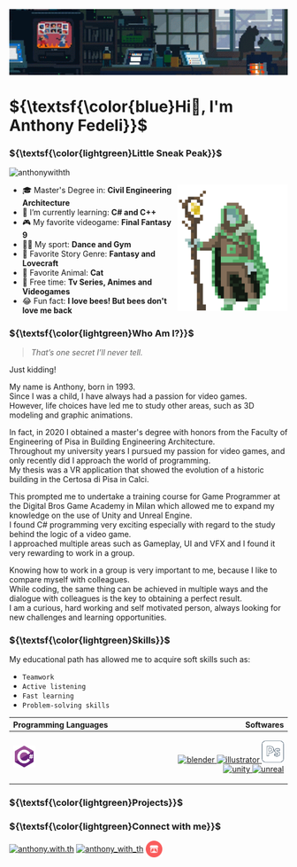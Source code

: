 <img align="center" alt="CodingBackground" width="2000" src="https://raw.githubusercontent.com/AnthonyWithTh/AnthonyWithTh/main/ProfilePageImages/CodingBackground.gif">
<h1>${\textsf{\color{blue}Hi👋, I'm Anthony Fedeli}}$</h1>

<h3>${\textsf{\color{lightgreen}Little Sneak Peak}}$</h3> <p align="left"> <img src="https://komarev.com/ghpvc/?username=anthonywithth&label=Profile%20views&color=0e75b6&style=flat" alt="anthonywithth" /> </p>
<img align="right" alt="Magic" width="200" src="https://raw.githubusercontent.com/AnthonyWithTh/AnthonyWithTh/a6412025532e59ee231b48a9643a45284e9ccbd8/ProfilePageImages/Magic.gif">

- 🎓 Master's Degree in: **Civil Engineering Architecture**
- 🌱 I’m currently learning: **C# and C++**
- 🎮 My favorite videogame: **Final Fantasy 9**
- 🏃🏻 My sport: **Dance and Gym**
- 💭 Favorite Story Genre: **Fantasy and Lovecraft**
- 🐾 Favorite Animal: **Cat**
- 🍃 Free time: **Tv Series, Animes and Videogames**
- 😂 Fun fact: **I love bees! But bees don't love me back**

<h3>${\textsf{\color{lightgreen}Who Am I?}}$</h3>

>*That’s one secret I’ll never tell.*<br />

Just kidding!<br />

My name is Anthony, born in 1993.<br />
Since I was a child, I have always had a passion for video games.<br />
However, life choices have led me to study other areas, such as 3D modeling and graphic animations.<br />

In fact, in 2020 I obtained a master's degree with honors from the Faculty of Engineering of Pisa in Building Engineering Architecture.<br />
Throughout my university years I pursued my passion for video games, and only recently did I approach the world of programming.<br />
My thesis was a VR application that showed the evolution of a historic building in the Certosa di Pisa in Calci.<br />

This prompted me to undertake a training course for Game Programmer at the Digital Bros Game Academy in Milan which allowed me to expand my knowledge on the use of Unity and Unreal Engine.<br />
I found C# programming very exciting especially with regard to the study behind the logic of a video game.<br />
I approached multiple areas such as Gameplay, UI and VFX and I found it very rewarding to work in a group.<br />

Knowing how to work in a group is very important to me, because I like to compare myself with colleagues.<br />
While coding, the same thing can be achieved in multiple ways and the dialogue with colleagues is the key to obtaining a perfect result.<br />
I am a curious, hard working and self motivated person, always looking for new challenges and learning opportunities.<br /> 

<h3>${\textsf{\color{lightgreen}Skills}}$</h3>
My educational path has allowed me to acquire soft skills such as:

- `Teamwork`
- `Active listening`
- `Fast learning`
- `Problem-solving skills`
  

<table>
  <thead>
    <tr>
      <th align="left" width="500px">Programming Languages</th>
      <th align="right" width="500px">Softwares</th>
    </tr>
  </thead>
  <tbody>
  <tr width="600px">
<td>
<p align="left"> <a href="https://www.w3schools.com/cs/" target="_blank" rel="noreferrer"> <img src="https://raw.githubusercontent.com/devicons/devicon/master/icons/csharp/csharp-original.svg" alt="csharp" width="40" height="40"/> </a> </p>
  
</td>
<td>
<p align="right"> <a href="https://www.blender.org/" target="_blank" rel="noreferrer"> <img src="https://download.blender.org/branding/community/blender_community_badge_white.svg" alt="blender" width="40" height="40"/> </a> <a href="https://www.adobe.com/in/products/illustrator.html" target="_blank" rel="noreferrer"> <img src="https://www.vectorlogo.zone/logos/adobe_illustrator/adobe_illustrator-icon.svg" alt="illustrator" width="40" height="40"/> </a> <a href="https://www.photoshop.com/en" target="_blank" rel="noreferrer"> <img src="https://raw.githubusercontent.com/devicons/devicon/master/icons/photoshop/photoshop-line.svg" alt="photoshop" width="40" height="40"/> </a> <a href="https://unity.com/" target="_blank" rel="noreferrer"> <img src="https://www.vectorlogo.zone/logos/unity3d/unity3d-icon.svg" alt="unity" width="40" height="40"/> </a> <a href="https://unrealengine.com/" target="_blank" rel="noreferrer"> <img src="https://raw.githubusercontent.com/kenangundogan/fontisto/036b7eca71aab1bef8e6a0518f7329f13ed62f6b/icons/svg/brand/unreal-engine.svg" alt="unreal" width="40" height="40"/> </a> </p>

</td>
</tr>

  </tbody>
</table>

<h3>${\textsf{\color{lightgreen}Projects}}$</h3>

<h3>${\textsf{\color{lightgreen}Connect with me}}$</h3>
<p align="left">
<a href="https://fb.com/anthony.with.th" target="blank"><img align="center" src="https://raw.githubusercontent.com/rahuldkjain/github-profile-readme-generator/master/src/images/icons/Social/facebook.svg" alt="anthony.with.th" height="30" width="40" /></a>
<a href="https://instagram.com/anthony_with_th" target="blank"><img align="center" src="https://raw.githubusercontent.com/rahuldkjain/github-profile-readme-generator/master/src/images/icons/Social/instagram.svg" alt="anthony_with_th" height="30" width="40" /></a>
<a href="https://anthony-with-th.itch.io" target="blank"><img align="center" src="https://github.com/AnthonyWithTh/AnthonyWithTh/blob/main/ProfilePageImages/itchio.png" alt="anthony_with_th" height="30" width="30" /></a>
</p>
